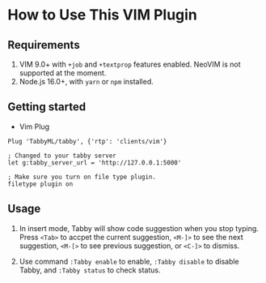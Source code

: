 # How to Use This VIM Plugin

## Requirements

1. VIM 9.0+ with `+job` and `+textprop` features enabled. NeoVIM is not supported at the moment.
2. Node.js 16.0+, with `yarn` or `npm` installed.

## Getting started

* Vim Plug
```vimscript
Plug 'TabbyML/tabby', {'rtp': 'clients/vim'}

; Changed to your tabby server
let g:tabby_server_url = 'http://127.0.0.1:5000'

; Make sure you turn on file type plugin.
filetype plugin on
```

## Usage

1. In insert mode, Tabby will show code suggestion when you stop typing. Press `<Tab>` to accpet the current suggestion, `<M-]>` to see the next suggestion, `<M-[>` to see previous suggestion, or `<C-]>` to dismiss.

2. Use command `:Tabby enable` to enable, `:Tabby disable` to disable Tabby, and `:Tabby status` to check status.
